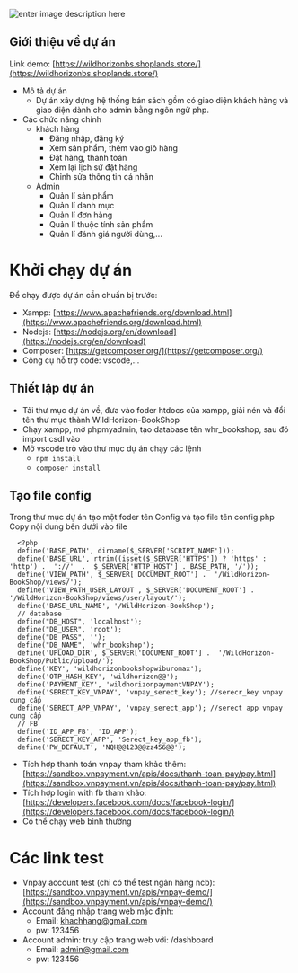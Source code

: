 ![enter image description here](https://res.cloudinary.com/whr-clound/image/upload/v1745418221/aqvjbcnbygopdofawxbx.jpg)

## Giới thiệu về dự án

Link demo: [https://wildhorizonbs.shoplands.store/](https://wildhorizonbs.shoplands.store/)

-   Mô tả dự án
    -   Dự án xây dựng hệ thống bán sách gồm có giao diện khách hàng và giao diện dành cho admin bằng ngôn ngữ php.
-   Các chức năng chính
    -   khách hàng
        -   Đăng nhập, đăng ký
        -   Xem sản phẩm, thêm vào giỏ hàng
        -   Đặt hàng, thanh toán
        -   Xem lại lịch sử đặt hàng
        -   Chỉnh sửa thông tin cá nhân
    -   Admin
        -   Quản lí sản phẩm
        -   Quản lí danh mục
        -   Quản lí đơn hàng
        -   Quản lí thuộc tính sản phẩm
        -   Quản lí đánh giá người dùng,...

# Khởi chạy dự án

Để chạy được dự án cần chuẩn bị trước:

-   Xampp: [https://www.apachefriends.org/download.html](https://www.apachefriends.org/download.html)
-   Nodejs: [https://nodejs.org/en/download](https://nodejs.org/en/download)
-   Composer: [https://getcomposer.org/](https://getcomposer.org/)
-   Công cụ hỗ trợ code: vscode,...

## Thiết lập dự án

-   Tải thư mục dự án về, đưa vào foder htdocs của xampp, giải nén và đổi tên thư mục thành WildHorizon-BookShop
-   Chạy xampp, mở phpmyadmin, tạo database tên whr_bookshop, sau đó import csdl vào
-   Mở vscode trỏ vào thư mục dự án chạy các lệnh
    -   `npm install`
    -   `composer install`

## Tạo file config

Trong thư mục dự án tạo một foder tên Config và tạo file tên config.php
Copy nội dung bên dưới vào file

      <?php
      define('BASE_PATH', dirname($_SERVER['SCRIPT_NAME']));
      define('BASE_URL', rtrim((isset($_SERVER['HTTPS']) ? 'https' : 'http') .  '://'  .  $_SERVER['HTTP_HOST'] . BASE_PATH, '/'));
      define('VIEW_PATH', $_SERVER['DOCUMENT_ROOT'] .  '/WildHorizon-BookShop/views/');
      define('VIEW_PATH_USER_LAYOUT', $_SERVER['DOCUMENT_ROOT'] .  '/WildHorizon-BookShop/views/user/layout/');
      define('BASE_URL_NAME', '/WildHorizon-BookShop');
      // database
      define("DB_HOST", 'localhost');
      define("DB_USER", 'root');
      define("DB_PASS", '');
      define("DB_NAME", 'whr_bookshop');
      define('UPLOAD_DIR', $_SERVER['DOCUMENT_ROOT'] .  '/WildHorizon-BookShop/Public/upload/');
      define('KEY', 'wildhorizonbookshopwiburomax');
      define('OTP_HASH_KEY', 'wildhorizon@@');
      define('PAYMENT_KEY', 'wildhorizonpaymentVNPAY');
      define('SERECT_KEY_VNPAY', 'vnpay_serect_key'); //serecr_key vnpay cung cấp
      define('SERECT_APP_VNPAY', 'vnpay_serect_app'); //serect app vnpay cung cấp
      // FB
      define('ID_APP_FB', 'ID_APP');
      define('SERECT_KEY_APP', 'Serect_key_app_fb');
      define('PW_DEFAULT', 'NQH@@123@@zz456@@');

-   Tích hợp thanh toán vnpay tham khảo thêm: [https://sandbox.vnpayment.vn/apis/docs/thanh-toan-pay/pay.html](https://sandbox.vnpayment.vn/apis/docs/thanh-toan-pay/pay.html)
-   Tích hợp login with fb tham khảo: [https://developers.facebook.com/docs/facebook-login/](https://developers.facebook.com/docs/facebook-login/)
-   Có thể chạy web bình thường

# Các link test

-   Vnpay account test (chỉ có thể test ngân hàng ncb): [https://sandbox.vnpayment.vn/apis/vnpay-demo/](https://sandbox.vnpayment.vn/apis/vnpay-demo/)
-   Account đăng nhập trang web mặc định:
    -   Email: khachhang@gmail.com
    -   pw: 123456
-   Account admin: truy cập trang web với: /dashboard
    -   Email: admin@gmail.com
    -   pw: 123456
